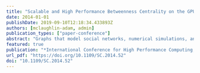 ```yaml
---
title: "Scalable and High Performance Betweenness Centrality on the GPU (Best Student Paper Finalist)"
date: 2014-01-01
publishDate: 2019-09-10T12:18:34.433893Z
authors: [mclaughlin-adam, admin]
publication_types: ["paper-conference"]
abstract: "Graphs that model social networks, numerical simulations, and the structure of the Internet are enormous and cannot be manually inspected. A popular metric used to analyze these networks is between ness centrality, which has applications in community detection, power grid contingency analysis, and the study of the human brain. However, these analyses come with a high computational cost that prevents the examination of large graphs of interest. Prior GPU implementations suffer from large local data structures and inefficient graph traversals that limit scalability and performance. Here we present several hybrid GPU implementations, providing good performance on graphs of arbitrary structure rather than just scale-free graphs as was done previously. We achieve up to 13x speedup on high-diameter graphs and an average of 2.71x speedup overall over the best existing GPU algorithm. We observe near linear speedup and performance exceeding tens of GTEPS when running between ness centrality on 192 GPUs."
featured: true
publication: "*International Conference for High Performance Computing, Networking, Storage and Analysis, SC 2014, New Orleans, LA, USA, November 16-21, 2014*"
url_pdf: "https://doi.org/10.1109/SC.2014.52"
doi: "10.1109/SC.2014.52"
---
```


